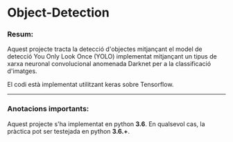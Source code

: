 # Object-Detection

### Resum:
Aquest projecte tracta la detecció d'objectes mitjançant el model de detecció You Only Look Once (YOLO) implementat mitjançant un tipus de xarxa neuronal convolucional anomenada Darknet per a la classificació d'imatges.

El codi està implementat utilitzant keras sobre Tensorflow.

***

### Anotacions importants:
Aquest projecte s'ha implementat en python **3.6**. En qualsevol cas, la pràctica pot ser testejada en python **3.6.+**.
